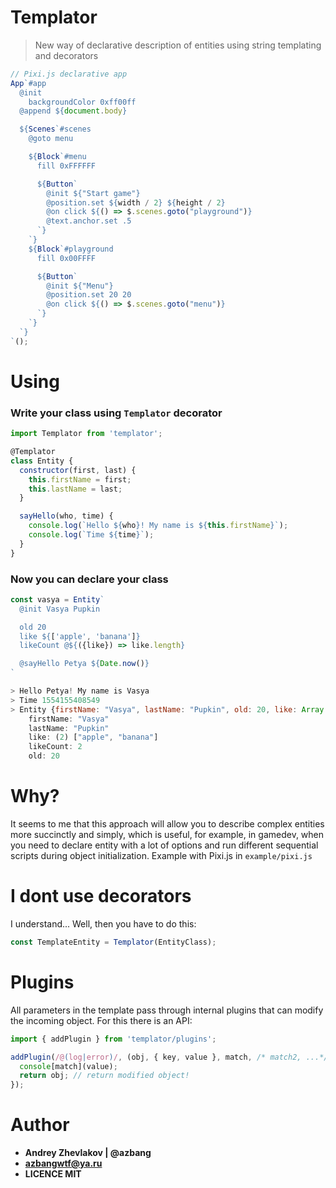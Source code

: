 # Templator
> New way of declarative description of entities using string templating and decorators
```js
// Pixi.js declarative app
App`#app
  @init 
    backgroundColor 0xff00ff
  @append ${document.body}

  ${Scenes`#scenes
    @goto menu

    ${Block`#menu
      fill 0xFFFFFF

      ${Button`
        @init ${"Start game"}
        @position.set ${width / 2} ${height / 2}
        @on click ${() => $.scenes.goto("playground")}
        @text.anchor.set .5
      `}
    `}
    ${Block`#playground
      fill 0x00FFFF

      ${Button`
        @init ${"Menu"}
        @position.set 20 20
        @on click ${() => $.scenes.goto("menu")}
      `}
    `}
  `}
`();
```


# Using

### Write your class using `Templator` decorator
```js
import Templator from 'templator';

@Templator
class Entity {
  constructor(first, last) {
    this.firstName = first;
    this.lastName = last;
  }

  sayHello(who, time) {
    console.log(`Hello ${who}! My name is ${this.firstName}`);
    console.log(`Time ${time}`);
  }
}
```

### Now you can declare your class
```js
const vasya = Entity`
  @init Vasya Pupkin

  old 20
  like ${['apple', 'banana']}
  likeCount @${({like}) => like.length}

  @sayHello Petya ${Date.now()}
`

> Hello Petya! My name is Vasya
> Time 1554155408549
> Entity {firstName: "Vasya", lastName: "Pupkin", old: 20, like: Array(2), likeCount: 2}
    firstName: "Vasya"
    lastName: "Pupkin"
    like: (2) ["apple", "banana"]
    likeCount: 2
    old: 20
```

# Why?
It seems to me that this approach will allow you to describe complex entities more succinctly and simply, 
which is useful, for example, in gamedev, when you need to declare entity with a lot of options and 
run different sequential scripts during object initialization. Example with Pixi.js in `example/pixi.js`

# I dont use decorators
I understand... Well, then you have to do this:
```js
const TemplateEntity = Templator(EntityClass);
```

# Plugins
All parameters in the template pass through internal plugins that can modify the incoming object. 
For this there is an API:
```js
import { addPlugin } from 'templator/plugins';

addPlugin(/@(log|error)/, (obj, { key, value }, match, /* match2, ...*/) => {
  console[match](value);
  return obj; // return modified object!
});

```

# Author
* **Andrey Zhevlakov | @azbang**
* **azbangwtf@ya.ru**
* **LICENCE MIT**